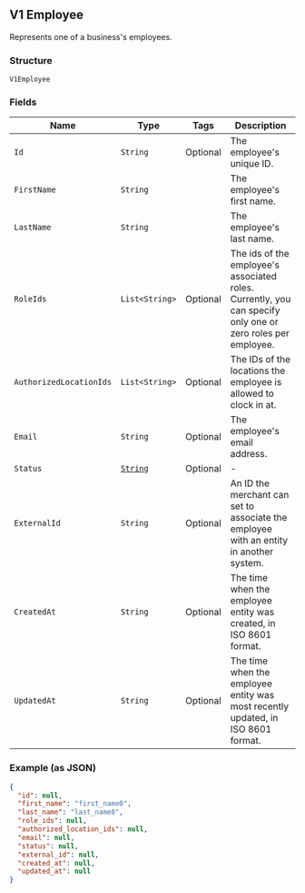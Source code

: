 ## V1 Employee

Represents one of a business's employees.

### Structure

`V1Employee`

### Fields

| Name | Type | Tags | Description |
|  --- | --- | --- | --- |
| `Id` | `String` | Optional | The employee's unique ID. |
| `FirstName` | `String` |  | The employee's first name. |
| `LastName` | `String` |  | The employee's last name. |
| `RoleIds` | `List<String>` | Optional | The ids of the employee's associated roles. Currently, you can specify only one or zero roles per employee. |
| `AuthorizedLocationIds` | `List<String>` | Optional | The IDs of the locations the employee is allowed to clock in at. |
| `Email` | `String` | Optional | The employee's email address. |
| `Status` | [`String`](/doc/models/v1-employee-status.md) | Optional | - |
| `ExternalId` | `String` | Optional | An ID the merchant can set to associate the employee with an entity in another system. |
| `CreatedAt` | `String` | Optional | The time when the employee entity was created, in ISO 8601 format. |
| `UpdatedAt` | `String` | Optional | The time when the employee entity was most recently updated, in ISO 8601 format. |

### Example (as JSON)

```json
{
  "id": null,
  "first_name": "first_name0",
  "last_name": "last_name8",
  "role_ids": null,
  "authorized_location_ids": null,
  "email": null,
  "status": null,
  "external_id": null,
  "created_at": null,
  "updated_at": null
}
```

